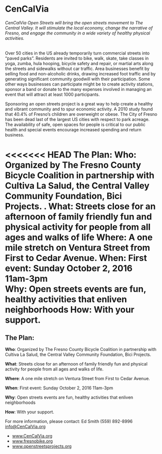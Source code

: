 # **CenCalVia**

###### CenCalVia Open Streets will bring the open streets movement to The Central Valley. It will stimulate the local economy, change the narrative of Fresno, and engage the community in a wide variety of healthy physical activities.

Over 50  cities in the US already temporarily turn commercial streets into “paved parks”.   Residents are invited to bike, walk, skate, take classes in yoga, zumba, hula hooping, bicycle safety and repair, or martial arts along the streets and sidewalks without car traffic.  Area businesses benefit by selling  food and non-alcoholic drinks, drawing increased foot traffic and by generating significant community goodwill with their participation.  Some other ways businesses can participate might be to create activity stations, sponsor a band or donate to the many expenses involved in managing an event that will attract at least 1000 participants.  

Sponsoring an open streets project is a great way to help create a healthy and  vibrant community and to spur economic activity.  A 2010 study found that 40.4% of Fresno’s children are overweight or obese. The City of Fresno has been dead last of the largest US cities with respect to park acreage. The availability of safe, open spaces for people is critical to our public health and special events encourage increased spending  and return business.

<<<<<<< HEAD
The Plan:
Who: Organized by The Fresno County  Bicycle Coalition in partnership with Cultiva La Salud, the Central Valley Community Foundation, Bici Projects. .
What: Streets close for an afternoon of family friendly fun and physical activity for people from all ages and walks of life
Where:  A one mile stretch on Ventura Street from First to Cedar Avenue.
When: First event: Sunday October 2, 2016  11am-3pm  
Why: Open streets events are fun, healthy activities that enliven neighborhoods
How: With your support.
=======
## The Plan:
**Who**: Organized by The Fresno County  Bicycle Coalition in partnership with Cultiva La Salud, the Central Valley Community Foundation, Bici Projects.

**What**: Streets close for an afternoon of family friendly fun and physical activity for people from all ages and walks of life.

**Where**:  A one mile stretch on Ventura Street from First to Cedar Avenue.

**When**: First event: Sunday October 2, 2016  11am-3pm  

**Why**: Open streets events are fun, healthy activities that enliven neighborhoods

**How**: With your support.

For more information, please contact: Ed Smith (559) 892-8996 info@CenCalVia.org

- www.CenCalVia.org
- www.fresnobike.org
- www.openstreetsprojects.org
